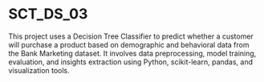 # SCT_DS_03
This project uses a Decision Tree Classifier to predict whether a customer will purchase a product based on demographic and behavioral data from the Bank Marketing dataset. It involves data preprocessing, model training, evaluation, and insights extraction using Python, scikit-learn, pandas, and visualization tools. 
